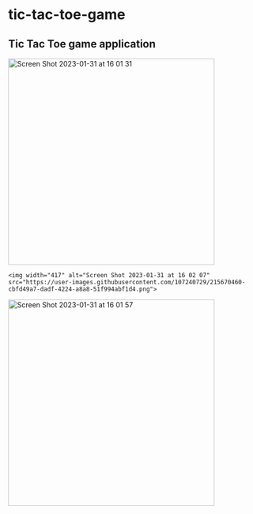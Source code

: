 # tic-tac-toe-game
## Tic Tac Toe game application

  <img width="417" alt="Screen Shot 2023-01-31 at 16 01 31" src="https://user-images.githubusercontent.com/107240729/215670424-52397483-dd2c-4143-9e4f-1ef72072f8f1.png">

    <img width="417" alt="Screen Shot 2023-01-31 at 16 02 07" src="https://user-images.githubusercontent.com/107240729/215670460-cbfd49a7-dadf-4224-a8a8-51f994abf1d4.png">
<img width="417" alt="Screen Shot 2023-01-31 at 16 01 57" src="https://user-images.githubusercontent.com/107240729/215670479-fe4b5348-9bc7-41a8-9bde-b02041a42a89.png">


  



